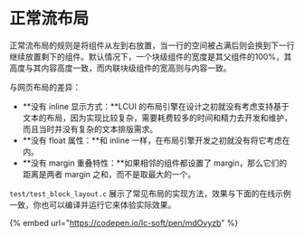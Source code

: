 # 正常流布局

正常流布局的规则是将组件从左到右放置，当一行的空间被占满后则会换到下一行继续放置剩下的组件。默认情况下，一个块级组件的宽度是其父组件的100%，其高度与其内容高度一致，而内联块级组件的宽高则与内容一致。

与网页布局的差异：

* **没有 inline 显示方式：**LCUI 的布局引擎在设计之初就没有考虑支持基于文本的布局，因为实现比较复杂，需要耗费较多的时间和精力去开发和维护，而且当时并没有复杂的文本排版需求。
* **没有 float 属性：**和 inline 一样，在布局引擎开发之初就没有将它考虑在内。
* **没有 margin 重叠特性：**如果相邻的组件都设置了 margin，那么它们的距离是两者 margin 之和，而不是取最大的一个。

`test/test_block_layout.c` 展示了常见布局的实现方法，效果与下面的在线示例一致，你也可以编译并运行它来体验实际效果。

{% embed url="https://codepen.io/lc-soft/pen/mdOvyzb" %}



